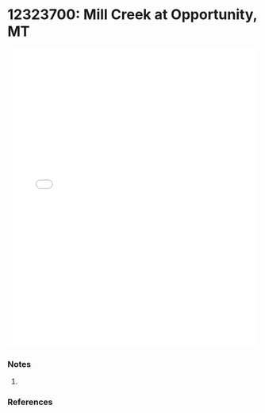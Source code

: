 # 12323700: Mill Creek at Opportunity, MT

<iframe src="/distribution_estimation/_static/stations/12323700_fdc.html" width="100%" height="600" frameborder="0"></iframe>

### Notes
1. 

### References

